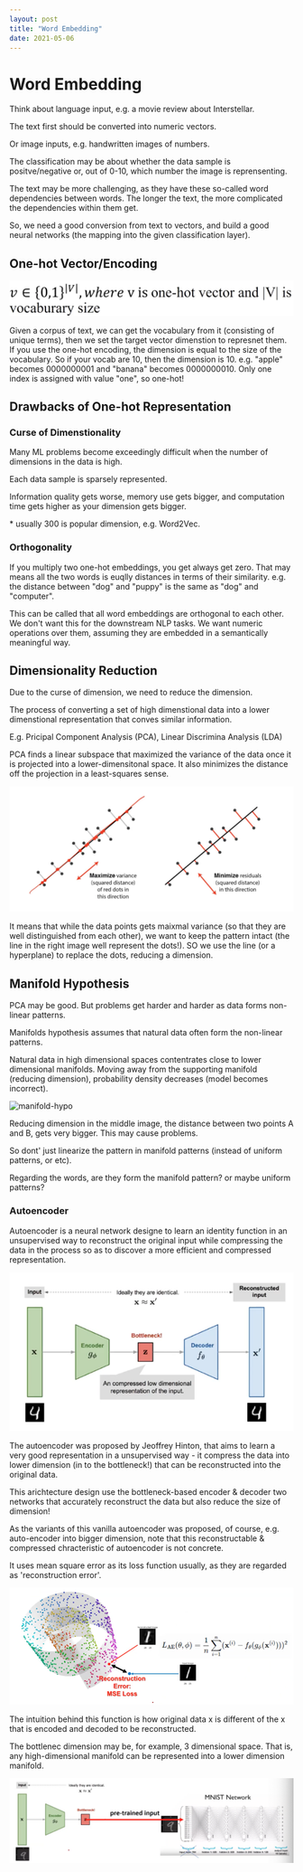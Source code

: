 ```yaml
---
layout: post
title: "Word Embedding"
date: 2021-05-06
---
```


# Word Embedding


Think about language input, e.g. a movie review about Interstellar.

The text first should be converted into numeric vectors.

Or image inputs, e.g. handwritten images of numbers.

The classification may be about whether the data sample is positve/negative or, out of 0-10, which number the image is reprensenting.

The text may be more challenging, as they have these so-called word dependencies between words. The longer the text, the more complicated the dependencies within them get.

So, we need a good conversion from text to vectors, and build a good neural networks (the mapping into the given classification layer).

## One-hot Vector/Encoding

![one-hot-vector](/assets/2021-05-06-word-embedding/one-hot-vector.png)

Given a corpus of text, we can get the vocabulary from it (consisting of unique terms), then we set the target vector dimenstion to represnet them. If you use the one-hot encoding, the dimension is equal to the size of the vocabulary. So if your vocab are 10, then the dimension is 10. e.g. "apple" becomes 0000000001 and "banana" becomes 0000000010. Only one index is assigned with value "one", so one-hot!

## Drawbacks of One-hot Representation

### Curse of Dimenstionality

Many ML problems become exceedingly difficult when the number of dimensions in the data is high.

Each data sample is sparsely represented.

Information quality gets worse, memory use gets bigger, and computation time gets higher as your dimension gets bigger. 

\* usually 300 is popular dimension, e.g. Word2Vec.

### Orthogonality

If you multiply two one-hot embeddings, you get always get zero.
That may means all the two words is euqlly distances in terms of their similarity. e.g. the distance between "dog" and "puppy" is the same as "dog" and "computer".

This can be called that all word embeddings are orthogonal to each other. We don't want this for the downstream NLP tasks. We want numeric operations over them, assuming they are embedded in a semantically meaningful way.


## Dimensionality Reduction

Due to the curse of dimension, we need to reduce the dimension.

The process of converting a set of high dimenstional data into a lower dimenstional representation that conves similar information.

E.g. Pricipal Component Analysis (PCA), Linear Discrimina Analysis (LDA)


PCA finds a linear subspace that maximized the variance of the data once it is projected into a lower-dimensitonal space. It also minimizes the distance off the projection in a least-squares sense.

![PCA](/assets/2021-05-06-word-embedding/PCA.png)



It means that while the data points gets maixmal variance (so that they are well distinguished from each other), we want to keep the pattern intact (the line in the right image well represent the dots!). SO we use the line (or a hyperplane) to replace the dots, reducing a dimension.


## Manifold Hypothesis

PCA may be good. But problems get harder and harder as data forms non-linear patterns.

Manifolds hypothesis assumes that natural data often form the non-linear patterns.

Natural data in high dimensional spaces contentrates close to lower dimensional manifolds. Moving away from the supporting manifold (reducing dimension), probability density decreases (model becomes incorrect).

![manifold-hypo](/assets/2021-05-06-word-embedding/manifold-hypo.png)

Reducing dimension in the middle image, the distance between two points A and B, gets very bigger. This may cause problems.

So dont' just linearize the pattern in manifold patterns (instead of uniform patterns, or etc).


Regarding the words, are they form the manifold pattern? or maybe uniform patterns?


### Autoencoder

Autoencoder is a neural network designe to learn an identity function in an unsupervised way to reconstruct the original input while compressing the data in the process so as to discover a more efficient and compressed representation.

![autoencoder](/assets/2021-05-06-word-embedding/autoencoder.png)

The autoencoder was proposed by Jeoffrey Hinton, that aims to learn a very good representation in a unsupervised way - it compress the data into lower dimension (in to the bottleneck!) that can be reconstructed into the original data.

This arichtecture design use the bottleneck-based encoder & decoder two networks that accurately reconstruct the data but also reduce the size of dimension!

As the variants of this vanilla autoencoder was proposed, of course, e.g. auto-encoder into bigger dimension, note that this reconstructable & compressed chracteristic of autoencoder is not concrete.

It uses mean square error as its loss function usually, as they are regarded as 'reconstruction error'. 

![autoencoder](/assets/2021-05-06-word-embedding/autoencoder-mse.png)

The intuition behind this function is how original data x is different of the x that is encoded and decoded to be reconstructed.

The bottlenec dimension may be, for example, 3 dimensional space. That is, any high-dimensional manifold can be represented into a lower dimension manifold.

![autoencoder-train](/assets/2021-05-06-word-embedding/autoencoder-train.png)


